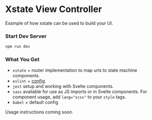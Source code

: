 # Xstate View Controller
Example of how xstate can be used to build your UI.

### Start Dev Server
```bash
npm run dev
```

### What You Get
* `xstate` + router implementation to map urls to state machine components.
* `eslint` + [config](https://www.npmjs.com/package/@tivac/eslint-config).
* `jest` setup and working with Svelte components.
* `sass` available for use as JS imports or in Svelte components. For component usage, add `lang="scss"` to your `style` tags.
* `babel` + default config

Usage instructions coming soon.
